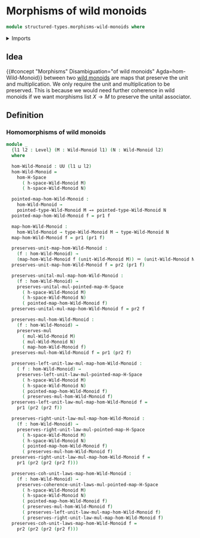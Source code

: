 # Morphisms of wild monoids

```agda
module structured-types.morphisms-wild-monoids where
```

<details><summary>Imports</summary>

```agda
open import foundation.dependent-pair-types
open import foundation.identity-types
open import foundation.universe-levels

open import group-theory.homomorphisms-semigroups

open import structured-types.morphisms-h-spaces
open import structured-types.pointed-maps
open import structured-types.wild-monoids
```

</details>

## Idea

{{#concept "Morphisms" Disambiguation="of wild monoids" Agda=hom-Wild-Monoid}}
between two [wild monoids](structured-types.wild-monoids.md) are maps that
preserve the unit and multiplication. We only require the unit and
multiplication to be preserved. This is because we would need further coherence
in wild monoids if we want morphisms list $X → M$ to preserve the unital
associator.

## Definition

### Homomorphisms of wild monoids

```agda
module _
  {l1 l2 : Level} (M : Wild-Monoid l1) (N : Wild-Monoid l2)
  where

  hom-Wild-Monoid : UU (l1 ⊔ l2)
  hom-Wild-Monoid =
    hom-H-Space
      ( h-space-Wild-Monoid M)
      ( h-space-Wild-Monoid N)

  pointed-map-hom-Wild-Monoid :
    hom-Wild-Monoid →
    pointed-type-Wild-Monoid M →∗ pointed-type-Wild-Monoid N
  pointed-map-hom-Wild-Monoid f = pr1 f

  map-hom-Wild-Monoid :
    hom-Wild-Monoid → type-Wild-Monoid M → type-Wild-Monoid N
  map-hom-Wild-Monoid f = pr1 (pr1 f)

  preserves-unit-map-hom-Wild-Monoid :
    (f : hom-Wild-Monoid) →
    (map-hom-Wild-Monoid f (unit-Wild-Monoid M)) ＝ (unit-Wild-Monoid N)
  preserves-unit-map-hom-Wild-Monoid f = pr2 (pr1 f)

  preserves-unital-mul-map-hom-Wild-Monoid :
    (f : hom-Wild-Monoid) →
    preserves-unital-mul-pointed-map-H-Space
      ( h-space-Wild-Monoid M)
      ( h-space-Wild-Monoid N)
      ( pointed-map-hom-Wild-Monoid f)
  preserves-unital-mul-map-hom-Wild-Monoid f = pr2 f

  preserves-mul-hom-Wild-Monoid :
    (f : hom-Wild-Monoid) →
    preserves-mul
      ( mul-Wild-Monoid M)
      ( mul-Wild-Monoid N)
      ( map-hom-Wild-Monoid f)
  preserves-mul-hom-Wild-Monoid f = pr1 (pr2 f)

  preserves-left-unit-law-mul-map-hom-Wild-Monoid :
    ( f : hom-Wild-Monoid) →
    preserves-left-unit-law-mul-pointed-map-H-Space
      ( h-space-Wild-Monoid M)
      ( h-space-Wild-Monoid N)
      ( pointed-map-hom-Wild-Monoid f)
      ( preserves-mul-hom-Wild-Monoid f)
  preserves-left-unit-law-mul-map-hom-Wild-Monoid f =
    pr1 (pr2 (pr2 f))

  preserves-right-unit-law-mul-map-hom-Wild-Monoid :
    (f : hom-Wild-Monoid) →
    preserves-right-unit-law-mul-pointed-map-H-Space
      ( h-space-Wild-Monoid M)
      ( h-space-Wild-Monoid N)
      ( pointed-map-hom-Wild-Monoid f)
      ( preserves-mul-hom-Wild-Monoid f)
  preserves-right-unit-law-mul-map-hom-Wild-Monoid f =
    pr1 (pr2 (pr2 (pr2 f)))

  preserves-coh-unit-laws-map-hom-Wild-Monoid :
    (f : hom-Wild-Monoid) →
    preserves-coherence-unit-laws-mul-pointed-map-H-Space
      ( h-space-Wild-Monoid M)
      ( h-space-Wild-Monoid N)
      ( pointed-map-hom-Wild-Monoid f)
      ( preserves-mul-hom-Wild-Monoid f)
      ( preserves-left-unit-law-mul-map-hom-Wild-Monoid f)
      ( preserves-right-unit-law-mul-map-hom-Wild-Monoid f)
  preserves-coh-unit-laws-map-hom-Wild-Monoid f =
    pr2 (pr2 (pr2 (pr2 f)))
```
